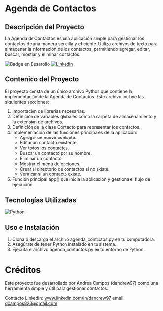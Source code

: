 # Agenda de Contactos

## Descripción del Proyecto
La Agenda de Contactos es una aplicación simple para gestionar los contactos de una manera sencilla y eficiente. Utiliza archivos de texto para almacenar la información de los contactos, permitiendo agregar, editar, buscar, mostrar y eliminar contactos.

<!-- Badges  -->

![Badge en Desarollo](https://img.shields.io/badge/STATUS-Finish-brightgreen)
[![LinkedIn][linkedin-shield]][linkedin-url]

[linkedin-shield]: https://img.shields.io/badge/-LinkedIn-black.svg?style=for-the-badge&logo=linkedin&colorB=555
[linkedin-url]: https://www.linkedin.com/in/dandrew97

## Contenido del Proyecto
El proyecto consta de un único archivo Python que contiene la implementación de la Agenda de Contactos. Este archivo incluye las siguientes secciones:

1. Importación de librerías necesarias.
2. Definición de variables globales como la carpeta de almacenamiento y la extensión de archivos.
3. Definición de la clase Contacto para representar los contactos.
4. Implementación de las funciones principales de la aplicación:
   - Agregar un nuevo contacto.
   - Editar un contacto existente.
   - Ver todos los contactos.
   - Buscar un contacto por su nombre.
   - Eliminar un contacto.
   - Mostrar el menú de opciones.
   - Crear el directorio de contactos si no existe.
   - Verificar si un contacto existe.
5. Función principal app() que inicia la aplicación y gestiona el flujo de ejecución.

## Tecnologías Utilizadas
![Python](https://img.shields.io/badge/python-3670A0?style=for-the-badge&logo=python&logoColor=ffdd54)

## Uso e Instalación
1. Clona o descarga el archivo agenda_contactos.py en tu computadora.
2. Asegúrate de tener Python instalado en tu sistema.
3. Ejecuta el archivo agenda_contactos.py en tu entorno de Python.

# Créditos
Este proyecto fue desarrollado por Andrea Campos (dandrew97) como una herramienta simple y útil para gestionar contactos.

Contacto
LinkedIn: www.linkedin.com/in/dandrew97
email: dcampos823@gmail.com 

